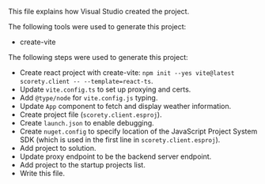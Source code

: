 This file explains how Visual Studio created the project.

The following tools were used to generate this project:
- create-vite

The following steps were used to generate this project:
- Create react project with create-vite: `npm init --yes vite@latest scorety.client -- --template=react-ts`.
- Update `vite.config.ts` to set up proxying and certs.
- Add `@type/node` for `vite.config.js` typing.
- Update `App` component to fetch and display weather information.
- Create project file (`scorety.client.esproj`).
- Create `launch.json` to enable debugging.
- Create `nuget.config` to specify location of the JavaScript Project System SDK (which is used in the first line in `scorety.client.esproj`).
- Add project to solution.
- Update proxy endpoint to be the backend server endpoint.
- Add project to the startup projects list.
- Write this file.
